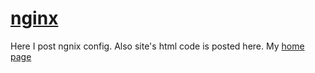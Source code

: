 # [nginx](https://nginx.org/)

Here I post ngnix config. Also site's html code is posted here. My [home page](http://www.nalijm.org)
